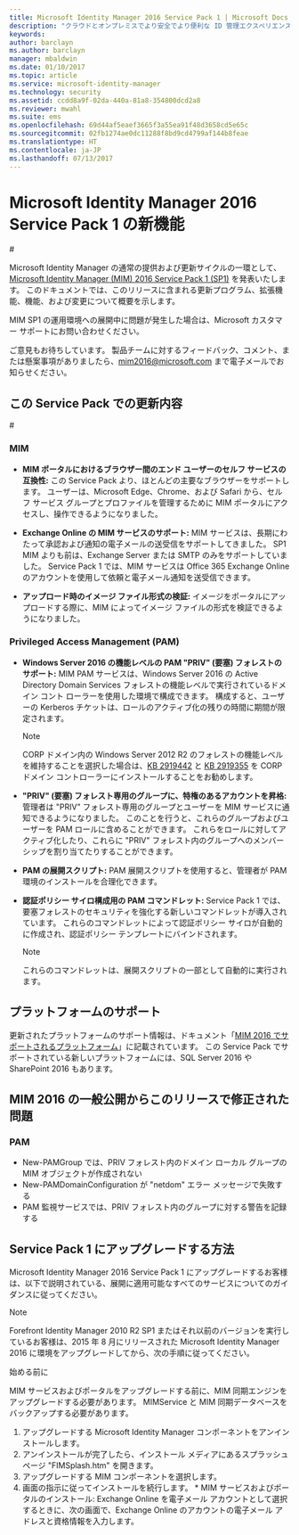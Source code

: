 ```yaml
---
title: Microsoft Identity Manager 2016 Service Pack 1 | Microsoft Docs
description: "クラウドとオンプレミスでより安全でより便利な ID 管理エクスペリエンスを作成する MIM 2016 のしくみを理解します。"
keywords: 
author: barclayn
ms.author: barclayn
manager: mbaldwin
ms.date: 01/10/2017
ms.topic: article
ms.service: microsoft-identity-manager
ms.technology: security
ms.assetid: ccdd8a9f-02da-440a-81a8-354800dcd2a8
ms.reviewer: mwahl
ms.suite: ems
ms.openlocfilehash: 69d44af5eaef3665f3a55ea91f48d3658cd5e65c
ms.sourcegitcommit: 02fb1274ae0dc11288f8bd9cd4799af144b8feae
ms.translationtype: HT
ms.contentlocale: ja-JP
ms.lasthandoff: 07/13/2017
---
```

# Microsoft Identity Manager 2016 Service Pack 1 の新機能
<a id="whats-new-for-microsoft-identity-manager-2016-service-pack-1" class="xliff"></a> #

Microsoft Identity Manager の通常の提供および更新サイクルの一環として、[Microsoft Identity Manager (MIM) 2016 Service Pack 1 (SP1)](https://msdn.microsoft.com/subscriptions/downloads/?fileid=70212#searchTerm=&Languages=en&PageSize=10&PageIndex=0&FileId=70212) を発表いたします。 このドキュメントでは、このリリースに含まれる更新プログラム、拡張機能、機能、および変更について概要を示します。

MIM SP1 の運用環境への展開中に問題が発生した場合は、Microsoft カスタマー サポートにお問い合わせください。

ご意見もお待ちしています。 製品チームに対するフィードバック、コメント、または懸案事項がありましたら、[mim2016@microsoft.com](mailto:mim2016@microsoft.com) まで電子メールでお知らせください。



## この Service Pack での更新内容
<a id="updates-in-this-service-pack" class="xliff"></a> #

### MIM
<a id="mim" class="xliff"></a>

- **MIM ポータルにおけるブラウザー間のエンド ユーザーのセルフ サービスの互換性:** この Service Pack より、ほとんどの主要なブラウザーをサポートします。 ユーザーは、Microsoft Edge、Chrome、および Safari から、セルフ サービス グループとプロファイルを管理するために MIM ポータルにアクセスし、操作できるようになりました。

- **Exchange Online の MIM サービスのサポート:** MIM サービスは、長期にわたって承認および通知の電子メールの送受信をサポートしてきました。 SP1 MIM よりも前は、Exchange Server または SMTP のみをサポートしていました。 Service Pack 1 では、MIM サービスは Office 365 Exchange Online のアカウントを使用して依頼と電子メール通知を送受信できます。

- **アップロード時のイメージ ファイル形式の検証:** イメージをポータルにアップロードする際に、MIM によってイメージ ファイルの形式を検証できるようになりました。

### Privileged Access Management (PAM)
<a id="privileged-access-managementpam" class="xliff"></a>

- **Windows Server 2016 の機能レベルの PAM "PRIV" (要塞) フォレストのサポート:** MIM PAM サービスは、Windows Server 2016 の Active Directory Domain Services フォレストの機能レベルで実行されているドメイン コント ローラーを使用した環境で構成できます。 構成すると、ユーザーの Kerberos チケットは、ロールのアクティブ化の残りの時間に期間が限定されます。

    >[!Note]
    CORP ドメイン内の Windows Server 2012 R2 のフォレストの機能レベルを維持することを選択した場合は、[KB 2919442](https://support.microsoft.com/en-us/kb/2919442) と [KB 2919355](https://support.microsoft.com/en-us/kb/2919355) を CORP ドメイン コントローラーにインストールすることをお勧めします。

- **"PRIV" (要塞) フォレスト専用のグループに、特権のあるアカウントを昇格:** 管理者は "PRIV" フォレスト専用のグループとユーザーを MIM サービスに通知できるようになりました。 このことを行うと、これらのグループおよびユーザーを PAM ロールに含めることができます。  これらをロールに対してアクティブ化したり、これらに "PRIV" フォレスト内のグループへのメンバーシップを割り当てたりすることができます。

- **PAM の展開スクリプト:** PAM 展開スクリプトを使用すると、管理者が PAM 環境のインストールを合理化できます。

- **認証ポリシー サイロ構成用の PAM コマンドレット:** Service Pack 1 では、要塞フォレストのセキュリティを強化する新しいコマンドレットが導入されています。 これらのコマンドレットによって認証ポリシー サイロが自動的に作成され、認証ポリシー テンプレートにバインドされます。

    >[!Note]
    これらのコマンドレットは、展開スクリプトの一部として自動的に実行されます。


## プラットフォームのサポート
<a id="platform-support" class="xliff"></a>
更新されたプラットフォームのサポート情報は、ドキュメント「[MIM 2016 でサポートされるプラットフォーム](microsoft-identity-manager-2016-supported-platforms.md)」に記載されています。  この Service Pack でサポートされている新しいプラットフォームには、SQL Server 2016 や SharePoint 2016 もあります。

## MIM 2016 の一般公開からこのリリースで修正された問題
<a id="issues-fixed-in-this-release-from-mim-2016-general-availability" class="xliff"></a>

### PAM
<a id="pam" class="xliff"></a>
- New-PAMGroup では、PRIV フォレスト内のドメイン ローカル グループの MIM オブジェクトが作成されない
- New-PAMDomainConfiguration が "netdom" エラー メッセージで失敗する
- PAM 監視サービスでは、PRIV フォレスト内のグループに対する警告を記録する

## Service Pack 1 にアップグレードする方法
<a id="how-to-upgrade-to-service-pack-1" class="xliff"></a>

Microsoft Identity Manager 2016 Service Pack 1 にアップグレードするお客様は、以下で説明されている、展開に適用可能なすべてのサービスについてのガイダンスに従ってください。

>[!Note]
>Forefront Identity Manager 2010 R2 SP1 またはそれ以前のバージョンを実行しているお客様は、2015 年 8 月にリリースされた Microsoft Identity Manager 2016 に環境をアップグレードしてから、次の手順に従ってください。

始める前に

MIM サービスおよびポータルをアップグレードする前に、MIM 同期エンジンをアップグレードする必要があります。
MIMService と MIM 同期データベースをバックアップする必要があります。

  1. アップグレードする Microsoft Identity Manager コンポーネントをアンインストールします。
  2. アンインストールが完了したら、インストール メディアにあるスプラッシュ ページ "FIMSplash.htm" を開きます。
  3. アップグレードする MIM コンポーネントを選択します。
  4. 画面の指示に従ってインストールを続行します。
    * MIM サービスおよびポータルのインストール: Exchange Online を電子メール アカウントとして選択するときに、次の画面で、Exchange Online のアカウントの電子メール アドレスと資格情報を入力します。

